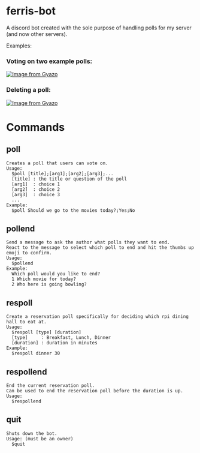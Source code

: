 # ferris-bot
A discord bot created with the sole purpose of handling polls for my server (and now other servers).

Examples:

### Voting on two example polls:
[![Image from Gyazo](https://i.gyazo.com/145d9b8d01ec881cc02e45f49f48fdaa.gif)](https://gyazo.com/145d9b8d01ec881cc02e45f49f48fdaa)
### Deleting a poll:
[![Image from Gyazo](https://i.gyazo.com/8f08c25cd809d0aa42aff327db87ca96.gif)](https://gyazo.com/8f08c25cd809d0aa42aff327db87ca96)

# Commands
## poll
    Creates a poll that users can vote on.
    Usage:
      $poll [title];[arg1];[arg2];[arg3];...
      [title] : the title or question of the poll
      [arg1]  : choice 1
      [arg2]  : choice 2
      [arg3]  : choice 3
      ...
    Example:
      $poll Should we go to the movies today?;Yes;No

  
## pollend
    Send a message to ask the author what polls they want to end.
    React to the message to select which poll to end and hit the thumbs up emoji to confirm.
    Usage:
      $pollend
    Example:
      Which poll would you like to end?
      1 Which movie for today?
      2 Who here is going bowling?

## respoll
    Create a reservation poll specifically for deciding which rpi dining hall to eat at.
    Usage:
      $respoll [type] [duration]
      [type]     : Breakfast, Lunch, Dinner
      [duration] : duration in minutes
    Example:
      $respoll dinner 30
    
## respollend
    End the current reservation poll.
    Can be used to end the reservation poll before the duration is up.
    Usage:
      $respollend

## quit
    Shuts down the bot.
    Usage: (must be an owner)
      $quit
